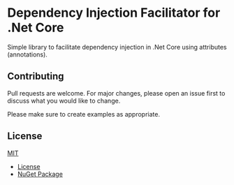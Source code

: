 # Dependency Injection Facilitator for .Net Core

Simple library to facilitate dependency injection in .Net Core using attributes (annotations).

## Contributing
Pull requests are welcome. For major changes, please open an issue first to discuss what you would like to change.

Please make sure to create examples as appropriate.

## License
[MIT](https://choosealicense.com/licenses/mit/)

- [License](LICENSE.md)
- [NuGet Package](https://www.nuget.org/packages/di-facilitator)
